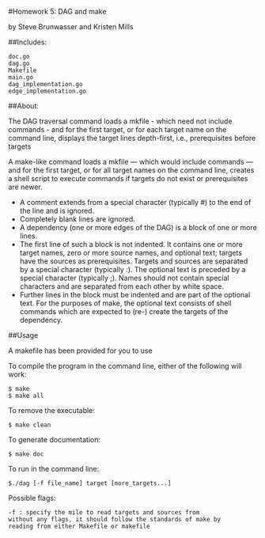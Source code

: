 #Homework 5: DAG and make

by Steve Brunwasser and Kristen Mills

##Includes:

	doc.go
	dag.go
	Makefile
	main.go
	dag_implementation.go
	edge_implementation.go


##About:

The DAG traversal command loads a mkfile - which need not include commands -
and for the first target, or for each target name on the command line, 
displays the target lines depth-first, i.e., prerequisites before targets

A make-like command loads a mkfile — which would include commands — and for
the first target, or for all target names on the command line, creates a 
shell script to execute commands if targets do not exist or prerequisites 
are newer.

* A comment extends from a special character (typically #) to the end of the
line and is ignored.
* Completely blank lines are ignored.
* A dependency (one or more edges of the DAG) is a block of one or more 
lines.
* The first line of such a block is not indented. It contains one or more 
target names, zero or more source names, and optional text; targets have 
the sources as prerequisites. Targets and sources are separated by a special
character (typically :). The optional text is preceded by a special 
character (typically ;). Names should not contain special characters and 
are separated from each other by white space.
* Further lines in the block must be indented and are part of the optional 
text. For the purposes of make, the optional text consists of shell commands
which are expected to (re-) create the targets of the dependency.

##Usage

A makefile has been provided for you to use

To compile the program in the command line, either of
the following will work:
	
	$ make
	$ make all

To remove the executable: 
	
	$ make clean

To generate documentation:

	$ make doc

To run in the command line:
	
	$./dag [-f file_name] target [more_targets...]

Possible flags:

	-f : specify the mile to read targets and sources from
	without any flags, it should follow the standards of make by 
	reading from either Makefile or makefile
